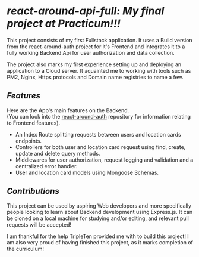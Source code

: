 # *react-around-api-full: My final project at Practicum!!!*

This project consists of my first Fullstack application. It uses a Build version from the react-around-auth project for it's Frontend and integrates it to a fully working Backend Api for user authorization and data collection. 

The project also marks my first experience setting up and deploying an application to a Cloud server. It aquainted me to working with tools such as PM2, Nginx, Https protocols and Domain name registries to name a few.

## *Features*
Here are the App's main features on the Backend.  
(You can look into the [react-around-auth](https://github.com/frederickjodozi/react-around-auth) repository for information relating to Frontend features).

- An Index Route splitting requests between users and location cards endpoints.
- Controllers for both user and location card request using find, create, update and delete query methods.
- Middlewares for user authorization, request logging and validation and a centralized error handler.
- User and location card models using Mongoose Schemas.
  
## *Contributions*
This project can be used by aspiring Web developers and more specifically people looking to learn about Backend development using Express.js. It can be cloned on a local machine for studying and/or editing, and relevant pull requests will be accepted!

I am thankful for the help TripleTen provided me with to build this project! I am also very proud of having finished this project, as it marks completion of the curriculum!
